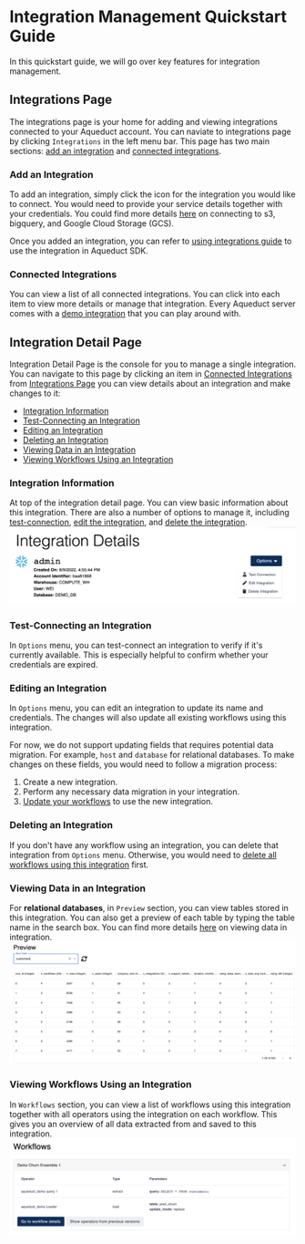 # Integration Management Quickstart Guide
In this quickstart guide, we will go over key features for integration management.

## Integrations Page
The integrations page is your home for adding and viewing integrations connected to your Aqueduct account. You can naviate to integrations page by clicking `Integrations` in the left menu bar. This page has two main sections: [add an integration](#add-an-integration "mention") and [connected integrations](#connected-integrations "mention").

### Add an Integration
To add an integration, simply click the icon for the integration you would like to connect. You would need to provide your service details together with your credentials. You could find more details [here](./adding-an-integration/) on connecting to s3, bigquery, and Google Cloud Storage (GCS).

Once you added an integration, you can refer to [using integrations guide](./using-integrations/) to use the integration in Aqueduct SDK.

### Connected Integrations
You can view a list of all connected integrations. You can click into each item to view more details or manage that integration. Every Aqueduct server comes with a [demo integration](./aqueduct-demo-integration.md) that you can play around with.

## Integration Detail Page
Integration Detail Page is the console for you to manage a single integration. You can navigate to this page by clicking an item in [Connected Integrations](#connected-integrations "mention") from [Integrations Page](#integrations-page "mention") you can view details about an integration and make changes to it:
* [Integration Information](#integration-information "mention")
* [Test-Connecting an Integration](#test-connecting-an-integration "mention")
* [Editing an Integration](#editing-an-integration "mention")
* [Deleting an Integration](#deleting-an-integration "mention")
* [Viewing Data in an Integration](#viewing-data-in-an-integration "mention")
* [Viewing Workflows Using an Integration](#viewing-workflows-using-an-integration "mention")

### Integration Information
At top of the integration detail page. You can view basic information about this integration. There are also a number of options to manage it, including [test-connection](#test-connecting-an-integration "mention"), [edit the integration](#editing-an-integration "mention"), and [delete the integration](#deleting-an-integration "mention").
![](<../.gitbook/assets/integration_information.png>)

### Test-Connecting an Integration
In `Options` menu, you can test-connect an integration to verify if it's currently available. This is especially helpful to confirm whether your credentials are expired.

### Editing an Integration
In `Options` menu, you can edit an integration to update its name and credentials. The changes will also update all existing workflows using this integration.

For now, we do not support updating fields that requires potential data migration. For example, `host` and `database` for relational databases. To make changes on these fields, you would need to follow a migration process:
1. Create a new integration.
2. Perform any necessary data migration in your integration.
3. [Update your workflows](../workflows/editing-a-workflow.md) to use the new integration.

### Deleting an Integration
If you don't have any workflow using an integration, you can delete that integration from `Options` menu. Otherwise, you would need to [delete all workflows using this integration](../workflows/deleting-a-workflow.md) first.

### Viewing Data in an Integration
For **relational databases**, in `Preview` section, you can view tables stored in this integration. You can also get a preview of each table by typing the table name in the search box. You can find more details [here](./viewing-data-in-an-integration.md) on viewing data in integration.
![](<../.gitbook/assets/integration_data.png>)

### Viewing Workflows Using an Integration
In `Workflows` section, you can view a list of workflows using this integration together with all operators using the integration on each workflow. This gives you an overview of all data extracted from and saved to this integration.
![](<../.gitbook/assets/integration_workflows.png>)
